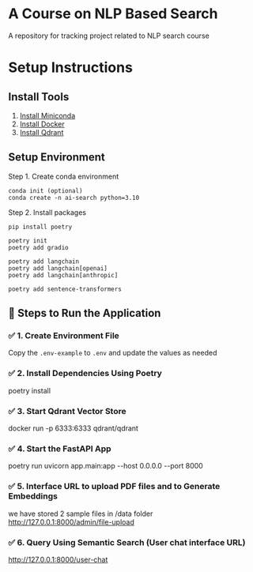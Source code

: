 # A Course on NLP Based Search
A repository for tracking project related to NLP search course

# Setup Instructions

## Install Tools

1. [Install Miniconda](https://www.anaconda.com/docs/getting-started/miniconda/install#macos-linux-installation)
2. [Install Docker](https://docs.docker.com/desktop/)
3. [Install Qdrant](https://qdrant.tech/documentation/guides/installation/)

## Setup Environment

Step 1. Create conda environment
```
conda init (optional)
conda create -n ai-search python=3.10
```

Step 2. Install packages
```
pip install poetry

poetry init
poetry add gradio

poetry add langchain
poetry add langchain[openai]
poetry add langchain[anthropic]

poetry add sentence-transformers
```


## 🚀 Steps to Run the Application

### ✅ 1. Create Environment File
Copy the `.env-example` to `.env` and update the values as needed


### ✅ 2. Install Dependencies Using Poetry
poetry install

### ✅ 3. Start Qdrant Vector Store
docker run -p 6333:6333 qdrant/qdrant


### ✅ 4. Start the FastAPI App
poetry run uvicorn app.main:app --host 0.0.0.0 --port 8000


### ✅ 5. Interface URL to upload PDF files and to Generate Embeddings
we have stored 2 sample files in /data folder
http://127.0.0.1:8000/admin/file-upload


### ✅ 6. Query Using Semantic Search (User chat interface URL)
http://127.0.0.1:8000/user-chat
